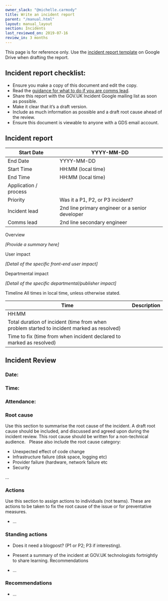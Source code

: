 ```yaml
---
owner_slack: "@michelle.carmody"
title: Write an incident report
parent: "/manual.html"
layout: manual_layout
section: Incidents
last_reviewed_on: 2019-07-16
review_in: 3 months
---
```


This page is for reference only. Use the [incident report template][tpl] on Google Drive when drafting the report.

[tpl]: https://docs.google.com/document/d/1cMJP2p_PlDalJEcpS6TbXjZgUwdm9gd1rFrhUXa6uh4/edit

## Incident report checklist:

* Ensure you make a copy of this document and edit the copy.
* Read the [guidance for what to do if you are comms lead](https://docs.google.com/document/d/1ty12B5eBWB9YSfnD9xY1mr5rtTQxdNxRdmEGgibilN0/edit).
* Share this report with the GOV.UK Incident Google mailing list as soon as possible.
* Make it clear that it’s a draft version.
* Include as much information as possible and a draft root cause ahead of the review.  
* Ensure this document is viewable to anyone with a GDS email account.

## Incident report

Start Date|YYYY-MM-DD
----------|----------
End Date|YYYY-MM-DD
Start Time|HH:MM (local time)
End Time|HH:MM (local time)
Application / process|
Priority|Was it a P1, P2, or P3 incident? 
Incident lead| 2nd line primary engineer or a senior developer
Comms lead|2nd line secondary engineer

Overview

_[Provide a summary here]_

User impact

_[Detail of the specific front-end user impact]_

Departmental impact

_[Detail of the specific departmental/publisher impact]_

Timeline
All times in local time, unless otherwise stated.

Time|Description
----|-----------  
HH:MM|
Total duration of incident (time from when problem started to incident marked as resolved)|
Time to fix (time from when incident declared to marked as resolved)|

## Incident Review

### Date:
### Time:
### Attendance:

### Root cause

Use this section to summarise the root cause of the incident. A draft root cause should be included, and discussed and agreed upon during the incident review. This root cause should be written for a non-technical audience.
 
Please also include the root cause category:

* Unexpected effect of code change
* Infrastructure failure (disk space, logging etc)
* Provider failure (hardware, network failure etc
* Security

...
### Actions

Use this section to assign actions to individuals (not teams). These are actions to be taken to fix the root cause of the issue or for preventative measures.

* ...
### Standing actions

* Does it need a blogpost? (P1 or P2; P3 if interesting).
* Present a summary of the incident at GOV.UK technologists fortnightly to share learning.
Recommendations

* ...
### Recommendations

* ...
